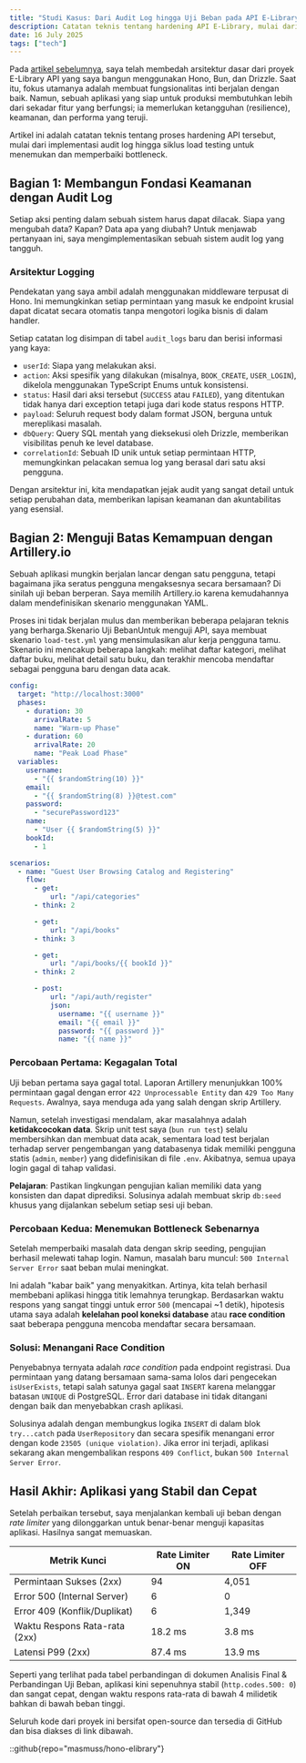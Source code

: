 ```yaml
---
title: "Studi Kasus: Dari Audit Log hingga Uji Beban pada API E-Library - Weekend Project"
description: Catatan teknis tentang hardening API E-Library, mulai dari audit log hingga load testing untuk menemukan dan memperbaiki bottleneck.
date: 16 July 2025
tags: ["tech"]
---
```


Pada [artikel sebelumnya](/blog/elibrary-api), saya telah membedah arsitektur dasar dari proyek E-Library API yang saya bangun menggunakan Hono, Bun, dan Drizzle. Saat itu, fokus utamanya adalah membuat fungsionalitas inti berjalan dengan baik. Namun, sebuah aplikasi yang siap untuk produksi membutuhkan lebih dari sekadar fitur yang berfungsi; ia memerlukan ketangguhan (resilience), keamanan, dan performa yang teruji.

Artikel ini adalah catatan teknis tentang proses hardening API tersebut, mulai dari implementasi audit log hingga siklus load testing untuk menemukan dan memperbaiki bottleneck.

## Bagian 1: Membangun Fondasi Keamanan dengan Audit Log
Setiap aksi penting dalam sebuah sistem harus dapat dilacak. Siapa yang mengubah data? Kapan? Data apa yang diubah? Untuk menjawab pertanyaan ini, saya mengimplementasikan sebuah sistem audit log yang tangguh.

### Arsitektur Logging
Pendekatan yang saya ambil adalah menggunakan middleware terpusat di Hono. Ini memungkinkan setiap permintaan yang masuk ke endpoint krusial dapat dicatat secara otomatis tanpa mengotori logika bisnis di dalam handler.

Setiap catatan log disimpan di tabel `audit_logs` baru dan berisi informasi yang kaya:
- `userId`: Siapa yang melakukan aksi.
- `action`: Aksi spesifik yang dilakukan (misalnya, `BOOK_CREATE`, `USER_LOGIN`), dikelola menggunakan TypeScript Enums untuk konsistensi.
- `status`: Hasil dari aksi tersebut (`SUCCESS` atau `FAILED`), yang ditentukan tidak hanya dari exception tetapi juga dari kode status respons HTTP.
- `payload`: Seluruh request body dalam format JSON, berguna untuk mereplikasi masalah.
- `dbQuery`: Query SQL mentah yang dieksekusi oleh Drizzle, memberikan visibilitas penuh ke level database.
- `correlationId`: Sebuah ID unik untuk setiap permintaan HTTP, memungkinkan pelacakan semua log yang berasal dari satu aksi pengguna.
  
Dengan arsitektur ini, kita mendapatkan jejak audit yang sangat detail untuk setiap perubahan data, memberikan lapisan keamanan dan akuntabilitas yang esensial.

## Bagian 2: Menguji Batas Kemampuan dengan Artillery.io
Sebuah aplikasi mungkin berjalan lancar dengan satu pengguna, tetapi bagaimana jika seratus pengguna mengaksesnya secara bersamaan? Di sinilah uji beban berperan. Saya memilih Artillery.io karena kemudahannya dalam mendefinisikan skenario menggunakan YAML.

Proses ini tidak berjalan mulus dan memberikan beberapa pelajaran teknis yang berharga.Skenario Uji BebanUntuk menguji API, saya membuat skenario `load-test.yml` yang mensimulasikan alur kerja pengguna tamu. Skenario ini mencakup beberapa langkah: melihat daftar kategori, melihat daftar buku, melihat detail satu buku, dan terakhir mencoba mendaftar sebagai pengguna baru dengan data acak.

```yaml title=load-test.yml
config:
  target: "http://localhost:3000"
  phases:
    - duration: 30
      arrivalRate: 5
      name: "Warm-up Phase"
    - duration: 60
      arrivalRate: 20
      name: "Peak Load Phase"
  variables:
    username:
      - "{{ $randomString(10) }}"
    email:
      - "{{ $randomString(8) }}@test.com"
    password:
      - "securePassword123"
    name:
      - "User {{ $randomString(5) }}"
    bookId:
      - 1

scenarios:
  - name: "Guest User Browsing Catalog and Registering"
    flow:
      - get:
          url: "/api/categories"
      - think: 2

      - get:
          url: "/api/books"
      - think: 3

      - get:
          url: "/api/books/{{ bookId }}"
      - think: 2

      - post:
          url: "/api/auth/register"
          json:
            username: "{{ username }}"
            email: "{{ email }}"
            password: "{{ password }}"
            name: "{{ name }}"
```

### Percobaan Pertama: Kegagalan Total
Uji beban pertama saya gagal total. Laporan Artillery menunjukkan 100% permintaan gagal dengan error `422 Unprocessable Entity` dan `429 Too Many Requests`. Awalnya, saya menduga ada yang salah dengan skrip Artillery.

Namun, setelah investigasi mendalam, akar masalahnya adalah **ketidakcocokan data**. Skrip unit test saya (`bun run test`) selalu membersihkan dan membuat data acak, sementara load test berjalan terhadap server pengembangan yang databasenya tidak memiliki pengguna statis (`admin`, `member`) yang didefinisikan di file `.env`. Akibatnya, semua upaya login gagal di tahap validasi.

**Pelajaran**: Pastikan lingkungan pengujian kalian memiliki data yang konsisten dan dapat diprediksi. Solusinya adalah membuat skrip `db:seed` khusus yang dijalankan sebelum setiap sesi uji beban.

### Percobaan Kedua: Menemukan Bottleneck Sebenarnya
Setelah memperbaiki masalah data dengan skrip seeding, pengujian berhasil melewati tahap login. Namun, masalah baru muncul: `500 Internal Server Error` saat beban mulai meningkat.

Ini adalah "kabar baik" yang menyakitkan. Artinya, kita telah berhasil membebani aplikasi hingga titik lemahnya terungkap. Berdasarkan waktu respons yang sangat tinggi untuk error `500` (mencapai ~1 detik), hipotesis utama saya adalah **kelelahan pool koneksi database** atau **race condition** saat beberapa pengguna mencoba mendaftar secara bersamaan.

### Solusi: Menangani Race Condition
Penyebabnya ternyata adalah *race condition* pada endpoint registrasi. Dua permintaan yang datang bersamaan sama-sama lolos dari pengecekan `isUserExists`, tetapi salah satunya gagal saat `INSERT` karena melanggar batasan `UNIQUE` di PostgreSQL. Error dari database ini tidak ditangani dengan baik dan menyebabkan crash aplikasi.

Solusinya adalah dengan membungkus logika `INSERT` di dalam blok `try...catch` pada `UserRepository` dan secara spesifik menangani error dengan kode `23505 (unique violation)`. Jika error ini terjadi, aplikasi sekarang akan mengembalikan respons `409 Conflict`, bukan `500 Internal Server Error`.

## Hasil Akhir: Aplikasi yang Stabil dan Cepat
Setelah perbaikan tersebut, saya menjalankan kembali uji beban dengan *rate limiter* yang dilonggarkan untuk benar-benar menguji kapasitas aplikasi. Hasilnya sangat memuaskan.

| Metrik Kunci | Rate Limiter ON | Rate Limiter OFF | 
| ------ | ----------- | ------- |
| Permintaan Sukses (2xx) | 94 | 4,051 |
| Error 500 (Internal Server) | 6 | 0 | 
| Error 409 (Konflik/Duplikat) | 6 | 1,349 | 
| Waktu Respons Rata-rata (2xx) | 18.2 ms | 3.8 ms |
| Latensi P99 (2xx) | 87.4 ms | 13.9 ms |

Seperti yang terlihat pada tabel perbandingan di dokumen Analisis Final & Perbandingan Uji Beban, aplikasi kini sepenuhnya stabil (`http.codes.500: 0`) dan sangat cepat, dengan waktu respons rata-rata di bawah 4 milidetik bahkan di bawah beban tinggi.

Seluruh kode dari proyek ini bersifat open-source dan tersedia di GitHub dan bisa diakses di link dibawah.

::github{repo="masmuss/hono-elibrary"}